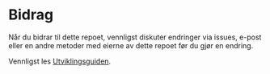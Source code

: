 # Bidrag

Når du bidrar til dette repoet, vennligst diskuter endringer via issues, e-post eller en andre metoder med eierne av dette repoet før du gjør en endring.

Vennligst les [Utviklingsguiden](./.development-guide/README.md).
